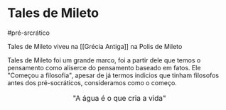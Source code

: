 # Tales de Mileto
#pré-srcrático

Tales de Mileto viveu na [[Grécia Antiga]] na Polis de Mileto

Tales de Mileto foi um grande marco, foi a partir dele que temos o pensamento como aliserce do pensamento baseado em fatos. Ele "Começou a filosofia", apesar de já termos indicios que tinham filosofos antes dos pré-socráticos, consideramos como o começo.

<p style="text-align: center; font-size: 1rem;">"A água é o que cria a vida"</p>

